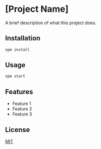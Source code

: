 # [Project Name]

A brief description of what this project does.

## Installation

```bash
npm install
```

## Usage

```bash
npm start
```

## Features

- Feature 1
- Feature 2
- Feature 3

## License

[MIT](https://choosealicense.com/licenses/mit/) 